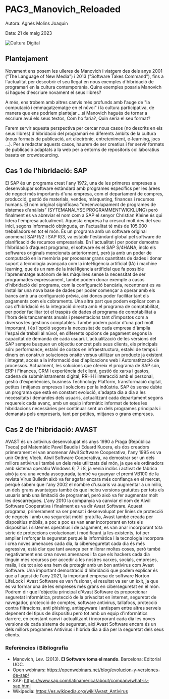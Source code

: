 # PAC3_Manovich_Reloaded
Autora: Agnès Molins Joaquin


Data: 21 de maig 2023

![Cultura Digital](https://img.freepik.com/vector-gratis/ilustracion-concepto-redes-sociales_53876-27013.jpg)



## Plantejament

Novament ens posem les ulleres de Manovich i viatgem des dels anys 2001 ("The Language of New Media") i 2013 ("Software Takes Command"), fins a l'actualitat per descobrir el seu llegat en nous exemples d'hibridació de programari en la cultura contemporània. Quins exemples posaria Manovich si hagués d'escriure novament el seus llibres?

A més, ens trobem amb altres canvis més profunds amb l'auge de "la computació i emmagatzematge en el núvol" i la cultura participativa, de manera que ens podríem plantejar ...si Manovich hagués de tornar a escriure avui els seus textos, Com ho faria?, Quin seria el seu format?

Farem servir aquesta perspectiva per cercar nous casos (no descrits en els seus llibres) d'hibridació del programari en diferents àmbits de la cultura (nous formats de publicació, art electrònic, entreteniment, e-learning, jocs ...). Per a redactar aquests casos, haurem de ser creatius i fer servir formats de publicació adaptats a la web per a entorns de repositoris col.laboratius basats en crowdsourcing.



## Cas 1 de l'hibridació: SAP

El SAP és un programa creat l'any 1972, una de les primeres empreses a desenvolupar software estàndard amb programes específics per les àrees de negoci més importants d'una empresa, com el departament de compres, producció, gestió de materials, vendes, màrqueting, finances i recursos humans. El nom original significava "desenvolupament de programes de sistemes d'anàlisis" (SYTEMANALYSE PROGRAMMENTWICKLUNG) però finalment es va abreviar el nom com a SAP el senyor Christian Kleine és qui lidera l'empresa actualment.
Aquesta empresa ha crescut molt des del seu inici, segons informació obtinguda, en l'actualitat té més de 105.000 treballadors en tot el món. És un programa amb un software original anomenat SAP R/2 i SAP R/3, va establir l'estàndard global pel software de planificació de recursos empresarials. En l'actualitat i per poder demostra l’hibridaciò d’aquest programa, el software és el SAP S/4HANA, inclo els softwares originals mencionats anteriorment, però ja amb un poder de computació en la memòria per processar grans quantitats de dades i donar suport a tecnologia avançada com la intel·ligència artificial (IA) i machine learning, que és un ram de la intel·ligència artificial que fa possible l'aprenentatge autònom de les màquines sense la necessitat de ser programades expressament, també podem donar exemple a casos d'hibridació del programa, com la configuració bancària, recentment es va instal·lar una nova base de dades per poder començar a operar amb els bancs amb una configuració prèvia, així doncs poder facilitar tant els pagaments com els cobraments. Una altra part que podem explicar com a cas d'hibridació és la integració directa amb el programa de comptabilitat, per poder facilitar tot el traspàs de dades el programa de comptabilitat a l'hora dels tancaments anuals i presentacions tant d'impostos com a diversos les gestions comptables. També podem parlar d'una part molt important, i és l'opció segons la necessitat de cada empresa d'àmplia l'espai de treball al núvol, en diferents opcions de pagament segons la capacitat de demanda de cada usuari.
L'actualització de les versions del SAP sempre busquen un objectiu concret pels seus clients, els principals són: performance, estalvi de costos en infraestructura, estalvi de temps i diners en construir soluciones onsite versus utilitzar un producte ja existent i integrat, accés a la informació des d'aplicacions web i Automatització de processos.
Actualment, les solucions que ofereix el programa de SAP són, ERP i Finances, CRM i experiència del client, gestió de xarxa i gastos, cadena de subministraments digital, RRHH i interacció amb el personal, gestió d'experiències, business Technology Platform, transformació digital, petites i mitjanes empreses i solucions per la indústria. SAP és sense dubte un programa que està en constant evolució, s'adapta dia a dia a les necessitats i demandes dels usuaris, actualitzant cada departament segons requereix cada avanç, amb un equip informàtic informat de totes les hibridacions necessàries per continuar sent un dels programes principals i demanats pels empresaris, tant per petites, mitjanes o grans empreses.




## Cas 2 de l'hibridació: AVAST

AVAST és un antivirus desenvolupat els anys 1990 a Praga (República Txeca) pel Matemàtic Pavel Baudis i Eduard Kucera, els dos creadors primerament el van anomenar Alwil Software Cooperativa, l'any 1995 es va unir Ondrej Vlcek. Alwil Software Cooperativa, va demostrar ser un dels millors antivirus i també un dels més utilitzats del món, ja que els ordinadors amb sistema operatiu Windows 6, 7 i 8, ja venia inclòs i activat de fàbrica això ja era una venda assegurada, també va guanyar el premi VB100 de la revista Virus Bulletin això va fer agafar encara més confiança en el mercat, perquè sabem que l'any 2002 el nombre d'usuaris va augmentar a un milió, un dels grans avantatges també és que inclou versions gratuïtes per tots els usuaris amb una limitació de programari, però això va fer augmentar molt les descarregues.
L'any 2010 la companyia va canviar el nom de Alwil Software Cooperativa i finalment es va dir Avast Software. Aquest programa, primerament va ser pensat i desenvolupat per línies de protecció de negocis i amb una seguretat mòbil gratuïta, Avast també creada per dispositius mòbils, a poc a poc es van anar incorporant en tots els dispositius i sistemes operatius i de pagament, es van anar incorporant tota sèrie de proteccions evolucionant i modificant ja les existents, tot per ampliar i reforçar la seguretat perquè la informàtica i la tecnologia incorpora i crea noves amenaces cada dia, la ciberseguretat cada dia és més agressiva, està clar que tant avança per millorar moltes coses, però també negativament ens crea noves amenaces i fa que els hackers cada dia tinguin més recursos per accedir a les nostres xarxes, socials, empreses, mails, i de tot això ens hem de protegir amb un bon antivirus com Avast Software.
Una important demostració d'hibridació que podem explicar és que a l'agost de l'any 2021, la important empresa de software Norton LifeLock i Avast Software es van fusionar, el resultat va ser un èxit, ja que es va formar una de les empreses més grans en ciberseguretat en el món.
Podrem dir que l'objectiu principal d'Avast Software és proporcionar seguretat informàtica, protecció de la privacitat en internet, seguretat de navegador, protecció de comptes, software antivirus, tallafocs, protecció contra filtracions, anti phishing, antispyware i antispam entre altres serveis depenent del tipus de dispositiu però tot amb un equip d'informàtics darrere, en constant canvi i actualitzant i incorporant cada dia les noves versions de cada sistema de seguretat, així Avast Software encara és un dels millors programes Antivirus i hibrida dia a dia per la seguretat dels seus clients.


### Referències i Bibliografia

* Manovich, Lev. (2013). **El Software toma el mando**. Barcelona: Editorial UOC. 
* Open webinars: https://openwebinars.net/blog/evolucion-y-versiones-de-sap/
* SAP: https://www.sap.com/latinamerica/about/company/what-is-sap.html
* Wikipedia: https://es.wikipedia.org/wiki/Avast_Antivirus

